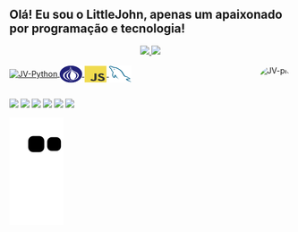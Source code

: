 ## Olá! Eu sou o LittleJohn, apenas um apaixonado por programação e tecnologia!

<div align="center">
  <a href="https://github.com/lLittleJohnl">
  <img height="180em" src="https://github-readme-stats.vercel.app/api?username=lLittleJohnl&show_icons=true&theme=tokyonight&include_all_commits=true&count_private=true"/>
  <img height="180em" src="https://github-readme-stats.vercel.app/api/top-langs/?username=lLittleJohnl&layout=compact&langs_count=7&theme=tokyonight"/>
</div>
<div style="display: inline_block"><br>
   <img align="center" alt="JV-Python" height="30" width="40" src="https://cdn.jsdelivr.net/gh/devicons/devicon/icons/python/python-original.svg">
   <img align="center" alt="JV-Perl" height="30" width="40" src="https://github.com/devicons/devicon/blob/master/icons/perl/perl-original.svg">
   <img align="center" alt="JV-JavaScript" height="30" width="40" src="https://github.com/devicons/devicon/blob/master/icons/javascript/javascript-original.svg">
   <img align="center" alt="JV-MySQL" height="30" width="40" src="https://github.com/devicons/devicon/blob/master/icons/mysql/mysql-original.svg">
   <img align="right" alt="JV-pic" height="150" style="border-radius:50px;" src="https://media.discordapp.net/attachments/639956127056134178/890373478988013628/Publicacoes_Instagram_1_1.png?width=676&height=676">
</div>
  
  ##
 
<div> 
  <a href="https://www.youtube.com/channel/UC_-uuuZbY0AAt9CViNzvc-Q" target="_blank"><img src="https://img.shields.io/badge/YouTube-FF0000?style=for-the-badge&logo=youtube&logoColor=white" target="_blank"></a>
  <a href="https://instagram.com/rafaballerini" target="_blank"><img src="https://img.shields.io/badge/-Instagram-%23E4405F?style=for-the-badge&logo=instagram&logoColor=white" target="_blank"></a>
 	<a href="https://www.twitch.tv/rafaballerinii" target="_blank"><img src="https://img.shields.io/badge/Twitch-9146FF?style=for-the-badge&logo=twitch&logoColor=white" target="_blank"></a>
 <a href="https://discord.gg/wagxzStdcR" target="_blank"><img src="https://img.shields.io/badge/Discord-7289DA?style=for-the-badge&logo=discord&logoColor=white" target="_blank"></a> 
  <a href = "mailto:contatorafaballerini@gmail.com"><img src="https://img.shields.io/badge/-Gmail-%23333?style=for-the-badge&logo=gmail&logoColor=white" target="_blank"></a>
  <a href="https://www.linkedin.com/in/rafaella-ballerini-45875016a" target="_blank"><img src="https://img.shields.io/badge/-LinkedIn-%230077B5?style=for-the-badge&logo=linkedin&logoColor=white" target="_blank"></a> 
 
  ![Snake animation](https://github.com/rafaballerini/rafaballerini/blob/output/github-contribution-grid-snake.svg)
 
</div>

